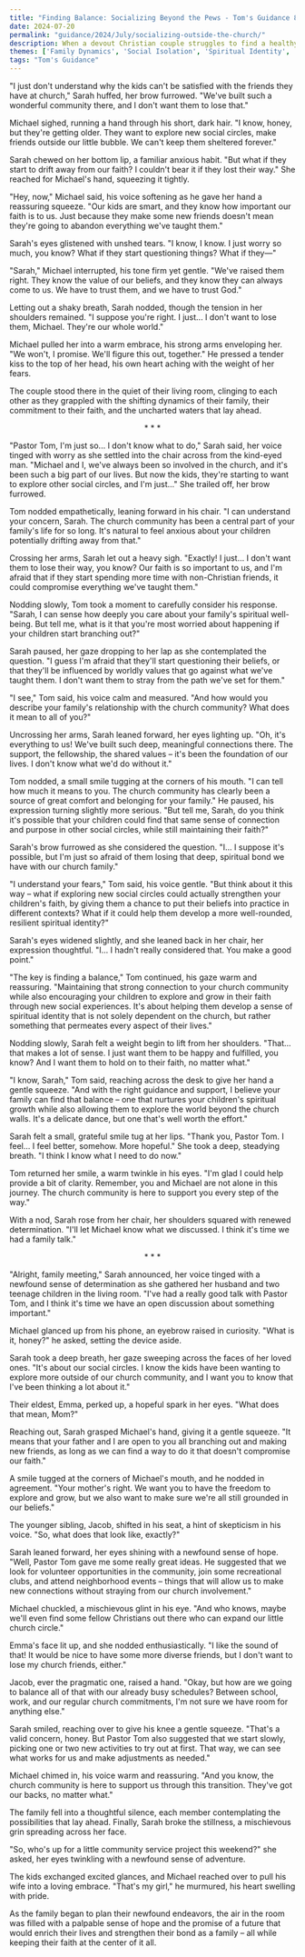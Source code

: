 ```yaml
---
title: "Finding Balance: Socializing Beyond the Pews - Tom's Guidance 80"
date: 2024-07-20
permalink: "guidance/2024/July/socializing-outside-the-church/"
description: When a devout Christian couple struggles to find a healthy balance between their active church involvement and building meaningful relationships outside their congregation, they seek the wisdom of Pastor Tom Rhodes to navigate the challenges and find a path forward that nurtures their faith and social well-being.
themes: ['Family Dynamics', 'Social Isolation', 'Spiritual Identity', 'Work-Life Balance', 'Pastoral Guidance']
tags: "Tom's Guidance"
---
```

"I just don't understand why the kids can't be satisfied with the friends they have at church," Sarah huffed, her brow furrowed. "We've built such a wonderful community there, and I don't want them to lose that."

Michael sighed, running a hand through his short, dark hair. "I know, honey, but they're getting older. They want to explore new social circles, make friends outside our little bubble. We can't keep them sheltered forever."

Sarah chewed on her bottom lip, a familiar anxious habit. "But what if they start to drift away from our faith? I couldn't bear it if they lost their way." She reached for Michael's hand, squeezing it tightly.

"Hey, now," Michael said, his voice softening as he gave her hand a reassuring squeeze. "Our kids are smart, and they know how important our faith is to us. Just because they make some new friends doesn't mean they're going to abandon everything we've taught them."

Sarah's eyes glistened with unshed tears. "I know, I know. I just worry so much, you know? What if they start questioning things? What if they—"

"Sarah," Michael interrupted, his tone firm yet gentle. "We've raised them right. They know the value of our beliefs, and they know they can always come to us. We have to trust them, and we have to trust God."

Letting out a shaky breath, Sarah nodded, though the tension in her shoulders remained. "I suppose you're right. I just... I don't want to lose them, Michael. They're our whole world."

Michael pulled her into a warm embrace, his strong arms enveloping her. "We won't, I promise. We'll figure this out, together." He pressed a tender kiss to the top of her head, his own heart aching with the weight of her fears.

The couple stood there in the quiet of their living room, clinging to each other as they grappled with the shifting dynamics of their family, their commitment to their faith, and the uncharted waters that lay ahead.

<center>* * *</center>

"Pastor Tom, I'm just so... I don't know what to do," Sarah said, her voice tinged with worry as she settled into the chair across from the kind-eyed man. "Michael and I, we've always been so involved in the church, and it's been such a big part of our lives. But now the kids, they're starting to want to explore other social circles, and I'm just..." She trailed off, her brow furrowed.

Tom nodded empathetically, leaning forward in his chair. "I can understand your concern, Sarah. The church community has been a central part of your family's life for so long. It's natural to feel anxious about your children potentially drifting away from that."

Crossing her arms, Sarah let out a heavy sigh. "Exactly! I just... I don't want them to lose their way, you know? Our faith is so important to us, and I'm afraid that if they start spending more time with non-Christian friends, it could compromise everything we've taught them."

Nodding slowly, Tom took a moment to carefully consider his response. "Sarah, I can sense how deeply you care about your family's spiritual well-being. But tell me, what is it that you're most worried about happening if your children start branching out?"

Sarah paused, her gaze dropping to her lap as she contemplated the question. "I guess I'm afraid that they'll start questioning their beliefs, or that they'll be influenced by worldly values that go against what we've taught them. I don't want them to stray from the path we've set for them."

"I see," Tom said, his voice calm and measured. "And how would you describe your family's relationship with the church community? What does it mean to all of you?"

Uncrossing her arms, Sarah leaned forward, her eyes lighting up. "Oh, it's everything to us! We've built such deep, meaningful connections there. The support, the fellowship, the shared values – it's been the foundation of our lives. I don't know what we'd do without it."

Tom nodded, a small smile tugging at the corners of his mouth. "I can tell how much it means to you. The church community has clearly been a source of great comfort and belonging for your family." He paused, his expression turning slightly more serious. "But tell me, Sarah, do you think it's possible that your children could find that same sense of connection and purpose in other social circles, while still maintaining their faith?"

Sarah's brow furrowed as she considered the question. "I... I suppose it's possible, but I'm just so afraid of them losing that deep, spiritual bond we have with our church family."

"I understand your fears," Tom said, his voice gentle. "But think about it this way – what if exploring new social circles could actually strengthen your children's faith, by giving them a chance to put their beliefs into practice in different contexts? What if it could help them develop a more well-rounded, resilient spiritual identity?"

Sarah's eyes widened slightly, and she leaned back in her chair, her expression thoughtful. "I... I hadn't really considered that. You make a good point."

"The key is finding a balance," Tom continued, his gaze warm and reassuring. "Maintaining that strong connection to your church community while also encouraging your children to explore and grow in their faith through new social experiences. It's about helping them develop a sense of spiritual identity that is not solely dependent on the church, but rather something that permeates every aspect of their lives."

Nodding slowly, Sarah felt a weight begin to lift from her shoulders. "That... that makes a lot of sense. I just want them to be happy and fulfilled, you know? And I want them to hold on to their faith, no matter what."

"I know, Sarah," Tom said, reaching across the desk to give her hand a gentle squeeze. "And with the right guidance and support, I believe your family can find that balance – one that nurtures your children's spiritual growth while also allowing them to explore the world beyond the church walls. It's a delicate dance, but one that's well worth the effort."

Sarah felt a small, grateful smile tug at her lips. "Thank you, Pastor Tom. I feel... I feel better, somehow. More hopeful." She took a deep, steadying breath. "I think I know what I need to do now."

Tom returned her smile, a warm twinkle in his eyes. "I'm glad I could help provide a bit of clarity. Remember, you and Michael are not alone in this journey. The church community is here to support you every step of the way."

With a nod, Sarah rose from her chair, her shoulders squared with renewed determination. "I'll let Michael know what we discussed. I think it's time we had a family talk."

<center>* * *</center>

"Alright, family meeting," Sarah announced, her voice tinged with a newfound sense of determination as she gathered her husband and two teenage children in the living room. "I've had a really good talk with Pastor Tom, and I think it's time we have an open discussion about something important."

Michael glanced up from his phone, an eyebrow raised in curiosity. "What is it, honey?" he asked, setting the device aside.

Sarah took a deep breath, her gaze sweeping across the faces of her loved ones. "It's about our social circles. I know the kids have been wanting to explore more outside of our church community, and I want you to know that I've been thinking a lot about it."

Their eldest, Emma, perked up, a hopeful spark in her eyes. "What does that mean, Mom?"

Reaching out, Sarah grasped Michael's hand, giving it a gentle squeeze. "It means that your father and I are open to you all branching out and making new friends, as long as we can find a way to do it that doesn't compromise our faith."

A smile tugged at the corners of Michael's mouth, and he nodded in agreement. "Your mother's right. We want you to have the freedom to explore and grow, but we also want to make sure we're all still grounded in our beliefs."

The younger sibling, Jacob, shifted in his seat, a hint of skepticism in his voice. "So, what does that look like, exactly?"

Sarah leaned forward, her eyes shining with a newfound sense of hope. "Well, Pastor Tom gave me some really great ideas. He suggested that we look for volunteer opportunities in the community, join some recreational clubs, and attend neighborhood events – things that will allow us to make new connections without straying from our church involvement."

Michael chuckled, a mischievous glint in his eye. "And who knows, maybe we'll even find some fellow Christians out there who can expand our little church circle."

Emma's face lit up, and she nodded enthusiastically. "I like the sound of that! It would be nice to have some more diverse friends, but I don't want to lose my church friends, either."

Jacob, ever the pragmatic one, raised a hand. "Okay, but how are we going to balance all of that with our already busy schedules? Between school, work, and our regular church commitments, I'm not sure we have room for anything else."

Sarah smiled, reaching over to give his knee a gentle squeeze. "That's a valid concern, honey. But Pastor Tom also suggested that we start slowly, picking one or two new activities to try out at first. That way, we can see what works for us and make adjustments as needed."

Michael chimed in, his voice warm and reassuring. "And you know, the church community is here to support us through this transition. They've got our backs, no matter what."

The family fell into a thoughtful silence, each member contemplating the possibilities that lay ahead. Finally, Sarah broke the stillness, a mischievous grin spreading across her face.

"So, who's up for a little community service project this weekend?" she asked, her eyes twinkling with a newfound sense of adventure.

The kids exchanged excited glances, and Michael reached over to pull his wife into a loving embrace. "That's my girl," he murmured, his heart swelling with pride.

As the family began to plan their newfound endeavors, the air in the room was filled with a palpable sense of hope and the promise of a future that would enrich their lives and strengthen their bond as a family – all while keeping their faith at the center of it all.


